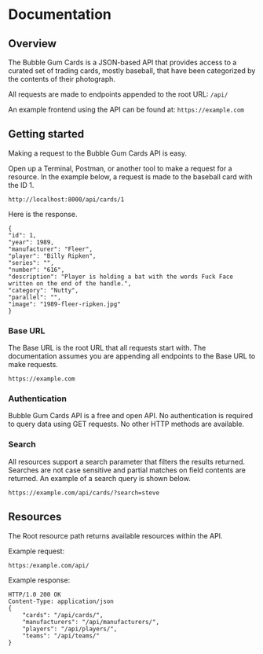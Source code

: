 # Documentation

## Overview

The Bubble Gum Cards is a JSON-based API that provides access to a curated set of trading cards, mostly baseball, that have been categorized by the contents of their photograph.

All requests are made to endpoints appended to the root URL: ```/api/```

An example frontend using the API can be found at: ```https://example.com```

## Getting started

Making a request to the Bubble Gum Cards API is easy.

Open up a Terminal, Postman, or another tool to make a request for a resource. In the example below, a request is made to the baseball card with the ID 1.


	http://localhost:8000/api/cards/1


Here is the response.

	{
	"id": 1,
	"year": 1989,
	"manufacturer": "Fleer",
	"player": "Billy Ripken",
	"series": "",
	"number": "616",
	"description": "Player is holding a bat with the words Fuck Face written on the end of the handle.",
	"category": "Nutty",
	"parallel": "",
	"image": "1989-fleer-ripken.jpg"
	}

### Base URL

The Base URL is the root URL that all requests start with. The documentation assumes you are appending all endpoints to the Base URL to make requests.

	https://example.com

### Authentication

Bubble Gum Cards API is a free and open API. No authentication is required to query data using GET requests. No other HTTP methods are available.

### Search

All resources support a search parameter that filters the results returned. Searches are not case sensitive and partial matches on field contents are returned. An example of a search query is shown below.

	https://example.com/api/cards/?search=steve

## Resources

The Root resource path returns available resources within the API.

Example request:

	https:/example.com/api/

Example response:

	HTTP/1.0 200 OK
	Content-Type: application/json
	{
		"cards": "/api/cards/",
		"manufacturers": "/api/manufacturers/",
		"players": "/api/players/",
		"teams": "/api/teams/"
	}